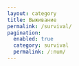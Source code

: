 ```yaml
---
layout: category
title: Выживание
permalink: /survival/
pagination: 
  enabled: true
  category: survival
  permalink: /:num/
---
```

